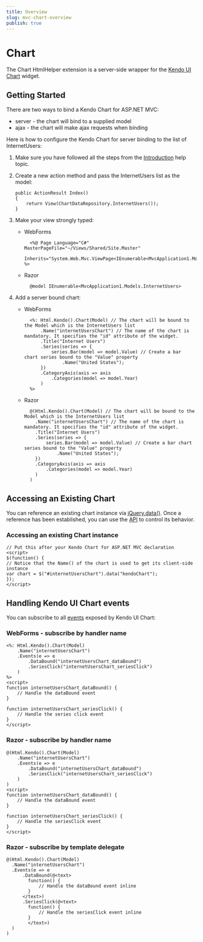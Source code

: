 ```yaml
---
title: Overview
slug: mvc-chart-overview
publish: true
---
```


# Chart

The Chart HtmlHelper extension is a server-side wrapper for the [Kendo UI Chart](http://www.kendoui.com/documentation/dataviz/chart/overview.aspx) widget.

## Getting Started

There are two ways to bind a Kendo Chart for ASP.NET MVC:

*   server - the chart will bind to a supplied model
*   ajax - the chart will make ajax requests when binding

Here is how to configure the Kendo Chart for server binding to the list of InternetUsers:

1.  Make sure you have followed all the steps from the [Introduction](http://www.kendoui.com/documentation/asp-net-mvc/introduction.aspx) help topic.

2.  Create a new action method and pass the InternetUsers list as the model:

        public ActionResult Index()
        {
            return View(ChartDataRepository.InternetUsers());
        }
3.  Make your view strongly typed:
    - WebForms

            <%@ Page Language="C#" MasterPageFile="~/Views/Shared/Site.Master"
               Inherits="System.Web.Mvc.ViewPage<IEnumerable<MvcApplication1.Models.InternetUsers>>" %>
    - Razor

            @model IEnumerable<MvcApplication1.Models.InternetUsers>
4.  Add a server bound chart:
    - WebForms

            <%: Html.Kendo().Chart(Model) // The chart will be bound to the Model which is the InternetUsers list
                .Name("internetUsersChart") // The name of the chart is mandatory. It specifies the "id" attribute of the widget.
                .Title("Internet Users")
                .Series(series => {
                    series.Bar(model => model.Value) // Create a bar chart series bound to the "Value" property
                        .Name("United States");
                })
                .CategoryAxis(axis => axis
                    .Categories(model => model.Year)
                )
            %>
    - Razor

            @(Html.Kendo().Chart(Model) // The chart will be bound to the Model which is the InternetUsers list
              .Name("internetUsersChart") // The name of the chart is mandatory. It specifies the "id" attribute of the widget.
              .Title("Internet Users")
              .Series(series => {
                  series.Bar(model => model.Value) // Create a bar chart series bound to the "Value" property
                      .Name("United States");
              })
              .CategoryAxis(axis => axis
                  .Categories(model => model.Year)
              )
            )

## Accessing an Existing Chart

You can reference an existing chart instance via [jQuery.data()](http://api.jquery.com/jQuery.data/).
Once a reference has been established, you can use the [API](http://www.kendoui.com/documentation/dataviz/chart/methods.aspx) to control its behavior.

### Accessing an existing Chart instance

    // Put this after your Kendo Chart for ASP.NET MVC declaration
    <script>
    $(function() {
    // Notice that the Name() of the chart is used to get its client-side instance
    var chart = $("#internetUsersChart").data("kendoChart");
    });
    </script>

## Handling Kendo UI Chart events

You can subscribe to all [events](http://www.kendoui.com/documentation/dataviz/chart/events.aspx) exposed by Kendo UI Chart:


### WebForms - subscribe by handler name

    <%: Html.Kendo().Chart(Model)
        .Name("internetUsersChart")
        .Events(e => e
            .DataBound("internetUsersChart_dataBound")
            .SeriesClick("internetUsersChart_seriesClick")
        )
    %>
    <script>
    function internetUsersChart_dataBound() {
        // Handle the dataBound event
    }

    function internetUsersChart_seriesClick() {
        // Handle the series click event
    }
    </script>


### Razor - subscribe by handler name

    @(Html.Kendo().Chart(Model)
        .Name("internetUsersChart")
        .Events(e => e
            .DataBound("internetUsersChart_dataBound")
            .SeriesClick("internetUsersChart_seriesClick")
        )
    )
    <script>
    function internetUsersChart_dataBound() {
        // Handle the dataBound event
    }

    function internetUsersChart_seriesClick() {
        // Handle the seriesClick event
    }
    </script>


### Razor - subscribe by template delegate

    @(Html.Kendo().Chart(Model)
      .Name("internetUsersChart")
      .Events(e => e
          .DataBound(@<text>
            function() {
                // Handle the dataBound event inline
            }
          </text>)
          .SeriesClick(@<text>
            function() {
                // Handle the seriesClick event inline
            }
            </text>)
      )
    )

